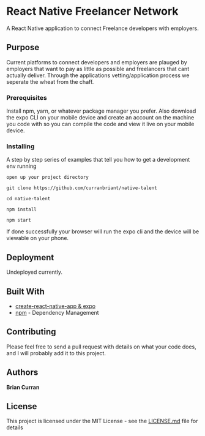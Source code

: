 # React Native Freelancer Network

A React Native application to connect Freelance developers with employers.  

## Purpose
Current platforms to connect developers and employers are plauged by employers that want to pay as little as possible and freelancers that cant actually deliver.  Through the applications vetting/application process we seperate the wheat from the chaff.

### Prerequisites

Install npm, yarn, or whatever package manager you prefer.  Also download the expo CLI on your mobile device and create an account on the machine you code with so you can compile the code and view it live on your mobile device.

### Installing

A step by step series of examples that tell you how to get a development env running

```
open up your project directory
```

```
git clone https://github.com/curranbriant/native-talent
```

```
cd native-talent
```

```
npm install
```

```
npm start
```

If done successfully your browser will run the expo cli and the device will be viewable on your phone.

## Deployment

Undeployed currently.

## Built With

- [create-react-native-app & expo](https://facebook.github.io/react-native/docs/getting-started) 
- [npm](https://www.npmjs.com/) - Dependency Management

## Contributing

Please feel free to send a pull request with details on what your code does, and I will probably add it to this project.

## Authors

**Brian Curran**

## License

This project is licensed under the MIT License - see the [LICENSE.md](LICENSE.md) file for details
